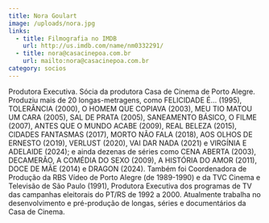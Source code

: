 ```yaml
---
title: Nora Goulart
image: /uploads/nora.jpg
links:
  - title: Filmografia no IMDB
    url: http://us.imdb.com/name/nm0332291/
  - title: nora@casacinepoa.com.br
    url: mailto:nora@casacinepoa.com.br
category: socios
---
```

Produtora Executiva. Sócia da produtora Casa de Cinema de Porto Alegre. Produziu mais de 20 longas-metragens, como FELICIDADE É… (1995), TOLERÂNCIA (2000), O HOMEM QUE COPIAVA (2003), MEU TIO MATOU UM CARA (2005), SAL DE PRATA (2005), SANEAMENTO BÁSICO, O FILME (2007), ANTES QUE O MUNDO ACABE (2009), REAL BELEZA (2015), CIDADES FANTASMAS (2017), MORTO NÃO FALA (2018), AOS OLHOS DE ERNESTO (2O19), VERLUST (2020), VAI DAR NADA (2021) e VIRGÍNIA E ADELAIDE (2024); e ainda dezenas de séries como CENA ABERTA (2003), DECAMERÃO, A COMÉDIA DO SEXO (2009), A HISTÓRIA DO AMOR (2011), DOCE DE MÃE (2014) e DRAGON (2024). Também foi Coordenadora de Produção da RBS Vídeo de Porto Alegre (de 1989-1990) e da TVC Cinema e Televisão de São Paulo (1991), Produtora Executiva dos programas de TV das campanhas eleitorais do PT/RS de 1992 a 2000. Atualmente trabalha no desenvolvimento e pré-produção de longas, séries e documentários da Casa de Cinema.
